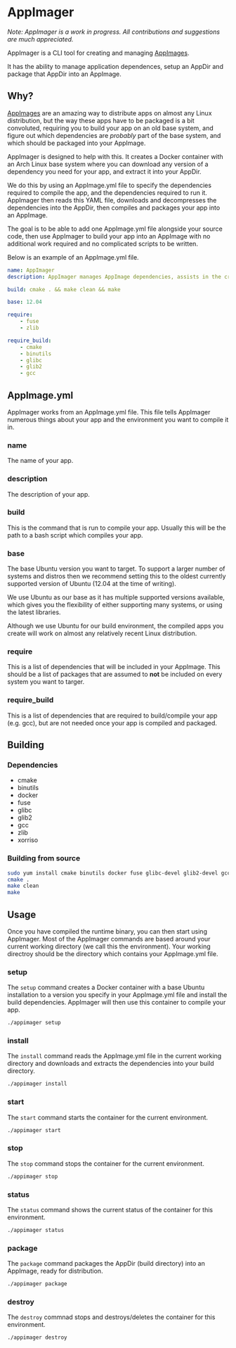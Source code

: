 # AppImager

*Note: AppImager is a work in progress. All contributions and suggestions are much appreciated.*

AppImager is a CLI tool for creating and managing [AppImages](http://appimage.org/).

It has the ability to manage application dependences, setup an AppDir and package that AppDir into an AppImage.

## Why?

[AppImages](http://appimage.org/) are an amazing way to distribute apps on almost any Linux distribution, but the way these apps have to be packaged is a bit convoluted, requiring you to build your app on an old base system, and figure out which dependencies are *probably* part of the base system, and which should be packaged into your AppImage.

AppImager is designed to help with this. It creates a Docker container with an Arch Linux base system where you can download any version of a dependency you need for your app, and extract it into your AppDir.

We do this by using an AppImage.yml file to specify the dependencies required to compile the app, and the dependencies required to run it. AppImager then reads this YAML file, downloads and decompresses the dependencies into the AppDir, then compiles and packages your app into an AppImage.

The goal is to be able to add one AppImage.yml file alongside your source code, then use AppImager to build your app into an AppImage with no additional work required and no complicated scripts to be written.

Below is an example of an AppImage.yml file.

```yaml
name: AppImager
description: AppImager manages AppImage dependencies, assists in the creation of AppDir's and creates AppImages from source code

build: cmake . && make clean && make

base: 12.04

require:
    - fuse
    - zlib

require_build:
    - cmake
    - binutils
    - glibc
    - glib2
    - gcc
```

## AppImage.yml

AppImager works from an AppImage.yml file. This file tells AppImager numerous things about your app and the environment you want to compile it in.

### name

The name of your app.

### description

The description of your app.

### build

This is the command that is run to compile your app. Usually this will be the path to a bash script which compiles your app.

### base

The base Ubuntu version you want to target. To support a larger number of systems and distros then we recommend setting this to the oldest currently supported version of Ubuntu (12.04 at the time of writing).

We use Ubuntu as our base as it has multiple supported versions available, which gives you the flexibility of either supporting many systems, or using the latest libraries.

Although we use Ubuntu for our build environment, the compiled apps you create will work on almost any relatively recent Linux distribution.

### require

This is a list of dependencies that will be included in your AppImage. This should be a list of packages that are assumed to **not** be included on every system you want to targer.

### require_build

This is a list of dependencies that are required to build/compile your app (e.g. gcc), but are not needed once your app is compiled and packaged.

## Building

### Dependencies

- cmake
- binutils
- docker
- fuse
- glibc
- glib2
- gcc
- zlib
- xorriso

### Building from source

```bash
sudo yum install cmake binutils docker fuse glibc-devel glib2-devel gcc zlib xorriso # Fedora 23
cmake .
make clean
make
```

## Usage

Once you have compiled the runtime binary, you can then start using AppImager. Most of the AppImager commands are based around your current working directory (we call this the environment). Your working directroy should be the directory which contains your AppImage.yml file.

### setup

The ```setup``` command creates a Docker container with a base Ubuntu installation to a version you specify in your AppImage.yml file and install the build dependencies. AppImager will then use this container to compile your app.

```bash
./appimager setup
```

### install

The ```install``` command reads the AppImage.yml file in the current working directory and downloads and extracts the dependencies into your build directory.

```bash
./appimager install
```

### start

The ```start``` command starts the container for the current environment.

```bash
./appimager start
```

### stop

The ```stop``` command stops the container for the current environment.

```bash
./appimager stop
```

### status

The ```status``` command shows the current status of the container for this environment.

```bash
./appimager status
```

### package

The ```package``` command packages the AppDir (build directory) into an AppImage, ready for distribution.

```bash
./appimager package
```

### destroy

The ```destroy``` commnad stops and destroys/deletes the container for this environment.

```bash
./appimager destroy
```

